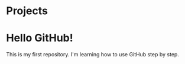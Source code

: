 # Projects
# Hello GitHub!
This is my first repository. I'm learning how to use GitHub step by step.
